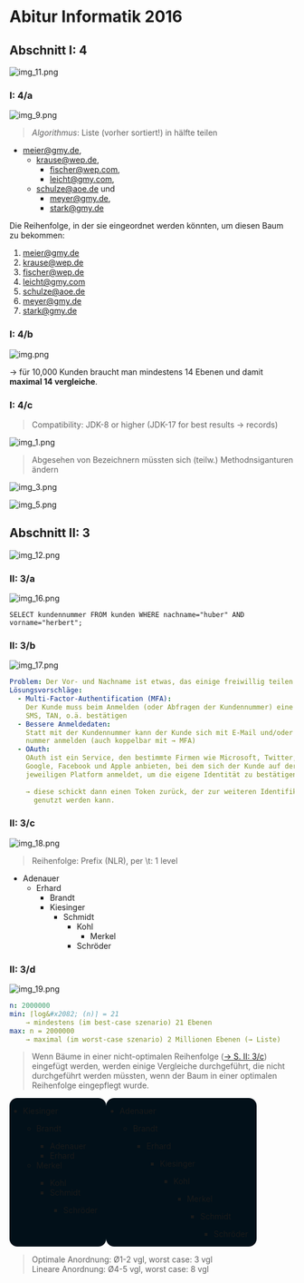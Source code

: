 # Abitur Informatik 2016

## Abschnitt I:  4

![img_11.png](img_11.png)

### I: 4/a

![img_9.png](img_9.png)

> *Algorithmus*: Liste (vorher sortiert!) in hälfte teilen

- meier@gmy.de,
  - krause@wep.de,
    - fischer@wep.com,
    - leicht@gmy.com,
  - schulze@aoe.de und
    - meyer@gmy.de,
    - stark@gmy.de
  
Die Reihenfolge, in der sie eingeordnet werden könnten, um diesen Baum zu bekommen: 

1. meier@gmy.de
2. krause@wep.de
3. fischer@wep.de
4. leicht@gmy.com
5. schulze@aoe.de
6. meyer@gmy.de
7. stark@gmy.de

### I: 4/b

![img.png](img.png)

→ für 10,000 Kunden braucht man mindestens 14 Ebenen und damit **maximal 14 vergleiche**.

### I: 4/c

> Compatibility: JDK-8 or higher (JDK-17 for best results → records)

![img_1.png](img_1.png)

> Abgesehen von Bezeichnern müssten sich (teilw.) Methodnsiganturen ändern

![img_3.png](img_3.png)

![img_5.png](img_5.png)

## Abschnitt II: 3

![img_12.png](img_12.png)


### II: 3/a

![img_16.png](img_16.png)

````roomsql
SELECT kundennummer FROM kunden WHERE nachname="huber" AND vorname="herbert";
````

### II: 3/b

![img_17.png](img_17.png)

````yaml
Problem: Der Vor- und Nachname ist etwas, das einige freiwillig teilen
Lösungsvorschläge: 
  - Multi-Factor-Authentification (MFA): 
    Der Kunde muss beim Anmelden (oder Abfragen der Kundennummer) eine E-Mail,
    SMS, TAN, o.ä. bestätigen
  - Bessere Anmeldedaten: 
    Statt mit der Kundennummer kann der Kunde sich mit E-Mail und/oder Telefon-
    nummer anmelden (auch koppelbar mit → MFA)
  - OAuth: 
    OAuth ist ein Service, den bestimmte Firmen wie Microsoft, Twitter, GitHub,
    Google, Facebook und Apple anbieten, bei dem sich der Kunde auf der 
    jeweiligen Platform anmeldet, um die eigene Identität zu bestätigen.
   
    → diese schickt dann einen Token zurück, der zur weiteren Identifikation 
      genutzt werden kann.
````

### II: 3/c

![img_18.png](img_18.png)

> Reihenfolge: Prefix (NLR),
> per \t: 1 level

- Adenauer
  - Erhard
    - Brandt 
    - Kiesinger
      - Schmidt
        - Kohl
          - Merkel
        - Schröder 

### II: 3/d

![img_19.png](img_19.png)

```yaml
n: 2000000
min: ⌈log&#x2082; (n)⌉ = 21
    → mindestens (im best-case szenario) 21 Ebenen
max: n = 2000000
    → maximal (im worst-case szenario) 2 Millionen Ebenen (→ Liste)
```

> Wenn Bäume in einer nicht-optimalen Reihenfolge ([→ S. II: 3/c](#ii--3c)) eingefügt werden, 
> werden einige Vergleiche durchgeführt, die nicht durchgeführt werden müssten, wenn der Baum 
> in einer optimalen Reihenfolge eingepflegt wurde. 

<div style="display: flex; flex-direction: row">
  <div style="background-color: #021019; border-radius: 1em; padding-right: 15px">
  <ul>
     <li>Kiesinger</li>
     <ul>
       <li>Brandt</li><ul><li>Adenauer</li><li>Erhard</li></ul>
       <li>Merkel</li><ul><li>Kohl</li><li>Schmidt</li><ul><li>Schröder</li></ul></ul>
      </ul>
    </ul>
  </div>
  <div style="background-color: #021019; border-radius: 1em; padding-right: 15px">
    <ul>
      <li>Adenauer</li>
      <ul>
        <li>Brandt</li>
        <ul>
          <li>Erhard</li>
          <ul>
            <li>Kiesinger</li>
            <ul>
              <li>Kohl</li>
              <ul>
                <li>Merkel</li>
                <ul>
                  <li>Schmidt</li>
                  <ul>
                    <li>Schröder</li>
                  </ul>
                </ul>
              </ul>
            </ul>
          </ul>
        </ul>
      </ul>
    </ul>
  </div>
</div>

> Optimale Anordnung: Ø1-2 vgl, worst case: 3 vgl  
> Lineare  Anordnung: Ø4-5 vgl, worst case: 8 vgl